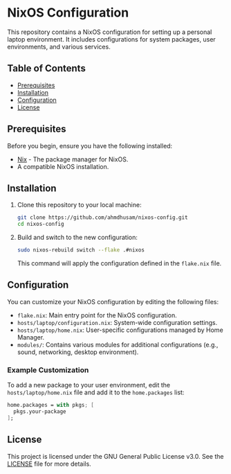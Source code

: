 # NixOS Configuration

This repository contains a NixOS configuration for setting up a personal laptop environment. It includes configurations for system packages, user environments, and various services.

## Table of Contents

- [Prerequisites](#prerequisites)
- [Installation](#installation)
- [Configuration](#configuration)
- [License](#license)

## Prerequisites

Before you begin, ensure you have the following installed:

- [Nix](https://nixos.org/download.html) - The package manager for NixOS.
- A compatible NixOS installation.

## Installation

1. Clone this repository to your local machine:

   ```bash
   git clone https://github.com/ahmdhusam/nixos-config.git
   cd nixos-config
   ```

2. Build and switch to the new configuration:

   ```bash
   sudo nixos-rebuild switch --flake .#nixos
   ```

   This command will apply the configuration defined in the `flake.nix` file.

## Configuration

You can customize your NixOS configuration by editing the following files:

- `flake.nix`: Main entry point for the NixOS configuration.
- `hosts/laptop/configuration.nix`: System-wide configuration settings.
- `hosts/laptop/home.nix`: User-specific configurations managed by Home Manager.
- `modules/`: Contains various modules for additional configurations (e.g., sound, networking, desktop environment).

### Example Customization

To add a new package to your user environment, edit the `hosts/laptop/home.nix` file and add it to the `home.packages` list:

```nix
home.packages = with pkgs; [
  pkgs.your-package
];
```

## License

This project is licensed under the GNU General Public License v3.0. See the [LICENSE](LICENSE) file for more details.